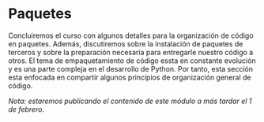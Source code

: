 # Paquetes

Concluiremos el curso con algunos detalles para la organización de código en paquetes. Además, discutiremos sobre la instalación de paquetes de terceros y sobre la preparación necesaria para entregarle nuestro código a otros. El tema de empaquetamiento de código essta en constante evolución y es una parte compleja en el desarrollo de Python. Por tanto, esta sección esta enfocada en compartir algunos principios de organización general de código.

*Nota: estaremos publicando el contenido de este módulo a más tardar el 1 de febrero.*